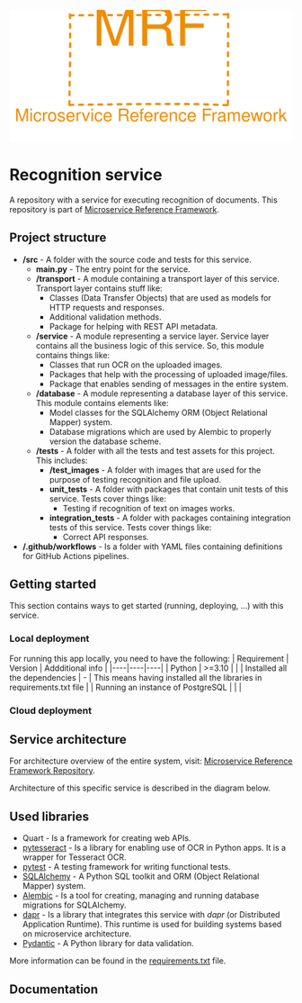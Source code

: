 <p align="center">
    <img src="./repository_assets/mrf_logo.svg" alt="Microservice Reference Framework logo" />
</p>

# Recognition service
A repository with a service for executing recognition of documents. This repository is part of [Microservice Reference Framework](https://github.com/MichalMoudry/microservice-reference-framework "Link to Microservice Reference Framework repository").

## Project structure
- **/src** - A folder with the source code and tests for this service.
    - **main.py** - The entry point for the service.
    - **/transport** - A module containing a transport layer of this service. Transport layer contains stuff like:
        - Classes (Data Transfer Objects) that are used as models for HTTP requests and responses.
        - Additional validation methods.
        - Package for helping with REST API metadata.
    - **/service** - A module representing a service layer. Service layer contains all the business logic of this service. So, this module contains things like:
        - Classes that run OCR on the uploaded images.
        - Packages that help with the processing of uploaded image/files.
        - Package that enables sending of messages in the entire system.
    - **/database** - A module representing a database layer of this service. This module contains elements like:
        - Model classes for the SQLAlchemy ORM (Object Relational Mapper) system.
        - Database migrations which are used by Alembic to properly version the database scheme.
  - **/tests** - A folder with all the tests and test assets for this project. This includes:
      - **/test_images** - A folder with images that are used for the purpose of testing recognition and file upload.
      - **unit_tests** - A folder with packages that contain unit tests of this service. Tests cover things like:
          - Testing if recognition of text on images works.
      - **integration_tests** - A folder with packages containing integration tests of this service. Tests cover things like:
          - Correct API responses.
- **/.github/workflows** - Is a folder with YAML files containing definitions for GitHub Actions pipelines.

## Getting started
This section contains ways to get started (running, deploying, ...) with this service.
### Local deployment
For running this app locally, you need to have the following:
| Requirement | Version | Addditional info |
|----|----|----|
| Python | >=3.10 | |
| Installed all the dependencies | - | This means having installed all the libraries in requirements.txt file |
| Running an instance of PostgreSQL | | |

### Cloud deployment

## Service architecture
For architecture overview of the entire system, visit: [Microservice Reference Framework Repository](https://github.com/MichalMoudry/microservice-reference-framework "Link to Microservice Reference Framework repository").

Architecture of this specific service is described in the diagram below.

## Used libraries
- Quart - Is a framework for creating web APIs.
- [pytesseract](https://github.com/madmaze/pytesseract "Link to the pytesseract GitHub repository") - Is a library for enabling use of OCR in Python apps. It is a wrapper for Tesseract OCR.
- [pytest](https://github.com/pytest-dev/pytest/ "Link to the pytest GitHub repository") - A testing framework for writing functional tests.
- [SQLAlchemy](https://github.com/sqlalchemy/sqlalchemy "Link to the SQLAlchemy GitHub repository") - A Python SQL toolkit and ORM (Object Relational Mapper) system.
- [Alembic](https://github.com/sqlalchemy/alembic "Link to the Alembic GitHub repository") - Is a tool for creating, managing and running database migrations for SQLAlchemy.
- [dapr](https://github.com/dapr/dapr "Link to the dapr GitHub repository") - Is a library that integrates this service with _dapr_ (or Distributed Application Runtime). This runtime is used for building systems based on microservice architecture.
- [Pydantic](https://github.com/pydantic/pydantic "A link to Pydantic GitHub repository") - A Python library for data validation.

More information can be found in the [requirements.txt](./requirements.txt "Link to requirements.txt file") file.

## Documentation
